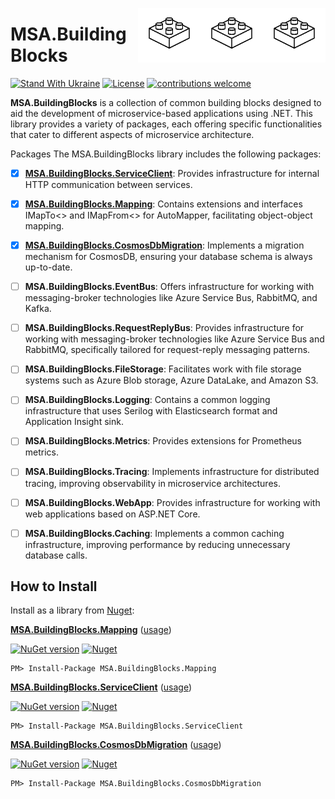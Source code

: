 <img align="right" width="100" src="block.png" /><img align="right" width="100" src="block.png" /><img align="right" width="100" src="block.png" />

# MSA.BuildingBlocks

[![Stand With Ukraine](https://img.shields.io/badge/made_in-ukraine-ffd700.svg?labelColor=0057b7)](https://stand-with-ukraine.pp.ua)
[![License](https://img.shields.io/badge/license-MIT-blue.svg)](https://github.com/Marusyk/grok.net/blob/main/LICENSE)
[![contributions welcome](https://img.shields.io/badge/contributions-welcome-brightgreen.svg?style=flat)](https://github.com/Marusyk/grok.net/blob/main/CONTRIBUTING.md)

**MSA.BuildingBlocks** is a collection of common building blocks designed to aid the development of microservice-based applications using .NET. This library provides a variety of packages, each offering specific functionalities that cater to different aspects of microservice architecture.

Packages
The MSA.BuildingBlocks library includes the following packages:

* [x] [**MSA.BuildingBlocks.ServiceClient**](src/MSA.BuildingBlocks.ServiceClient/README.md): Provides infrastructure for internal HTTP communication between services.
* [x] [**MSA.BuildingBlocks.Mapping**](src/MSA.BuildingBlocks.Mapping/README.md): Contains extensions and interfaces IMapTo<> and IMapFrom<> for AutoMapper, facilitating object-object mapping.
* [x] [**MSA.BuildingBlocks.CosmosDbMigration**](src/MSA.BuildingBlocks.CosmosDbMigration/README.md): Implements a migration mechanism for CosmosDB, ensuring your database schema is always up-to-date.
* [ ] **MSA.BuildingBlocks.EventBus**: Offers infrastructure for working with messaging-broker technologies like Azure Service Bus, RabbitMQ, and Kafka.
* [ ] **MSA.BuildingBlocks.RequestReplyBus**: Provides infrastructure for working with messaging-broker technologies like Azure Service Bus and RabbitMQ, specifically tailored for request-reply messaging patterns.
* [ ] **MSA.BuildingBlocks.FileStorage**: Facilitates work with file storage systems such as Azure Blob storage, Azure DataLake, and Amazon S3.
* [ ] **MSA.BuildingBlocks.Logging**: Contains a common logging infrastructure that uses Serilog with Elasticsearch format and Application Insight sink.
* [ ] **MSA.BuildingBlocks.Metrics**: Provides extensions for Prometheus metrics.
* [ ] **MSA.BuildingBlocks.Tracing**: Implements infrastructure for distributed tracing, improving observability in microservice architectures.
* [ ] **MSA.BuildingBlocks.WebApp**: Provides infrastructure for working with web applications based on ASP.NET Core.
* [ ] **MSA.BuildingBlocks.Caching**: Implements a common caching infrastructure, improving performance by reducing unnecessary database calls.


## How to Install

Install as a library from [Nuget](https://www.nuget.org/packages?q=MSA.BuildingBlocks):

**[MSA.BuildingBlocks.Mapping](https://www.nuget.org/packages/MSA.BuildingBlocks.Mapping/)** ([usage](https://github.com/Marusyk/MSA.BuildingBlocks/blob/main/src/MSA.BuildingBlocks.Mapping/README.md))

[![NuGet version](https://img.shields.io/nuget/v/MSA.BuildingBlocks.Mapping.svg?logo=NuGet)](https://www.nuget.org/packages/MSA.BuildingBlocks.Mapping)
[![Nuget](https://img.shields.io/nuget/dt/MSA.BuildingBlocks.Mapping.svg)](https://www.nuget.org/packages/MSA.BuildingBlocks.Mapping)

    PM> Install-Package MSA.BuildingBlocks.Mapping

**[MSA.BuildingBlocks.ServiceClient](https://www.nuget.org/packages/MSA.BuildingBlocks.ServiceClient/)** ([usage](https://github.com/Marusyk/MSA.BuildingBlocks/blob/main/src/MSA.BuildingBlocks.ServiceClient/README.md))

[![NuGet version](https://img.shields.io/nuget/v/MSA.BuildingBlocks.ServiceClient.svg?logo=NuGet)](https://www.nuget.org/packages/MSA.BuildingBlocks.ServiceClient)
[![Nuget](https://img.shields.io/nuget/dt/MSA.BuildingBlocks.ServiceClient.svg)](https://www.nuget.org/packages/MSA.BuildingBlocks.ServiceClient)

    PM> Install-Package MSA.BuildingBlocks.ServiceClient

**[MSA.BuildingBlocks.CosmosDbMigration](https://www.nuget.org/packages/MSA.BuildingBlocks.CosmosDbMigration/)** ([usage](https://github.com/Marusyk/MSA.BuildingBlocks/blob/main/src/MSA.BuildingBlocks.CosmosDbMigration/README.md))

[![NuGet version](https://img.shields.io/nuget/v/MSA.BuildingBlocks.CosmosDbMigration.svg?logo=NuGet)](https://www.nuget.org/packages/MSA.BuildingBlocks.CosmosDbMigration)
[![Nuget](https://img.shields.io/nuget/dt/MSA.BuildingBlocks.CosmosDbMigration.svg)](https://www.nuget.org/packages/MSA.BuildingBlocks.CosmosDbMigration)

    PM> Install-Package MSA.BuildingBlocks.CosmosDbMigration
